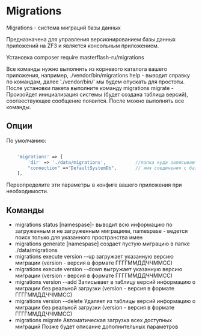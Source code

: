 # Migrations
 Migrations - система миграций базы данных

Предназначена для управления версионированием базы данных приложений на ZF3 и является консольным приложением.

Установка composer require masterflash-ru/migrations

Все команды нужно выполнять из корневого каталога вашего приложения, например, ./vendor/bin/migrations help - выводит справку по командам, далее 
'./vendor/bin/' мы будем опускать для простоты. 
После установки пакета выполните команду migrations migrate - Произойдет инициализация системы (будет создана таблица версий), соотвествующее сообщение появится.
После можно выполнять все команды.

## Опции
По умолчанию:
```php

    'migrations' => [
        'dir' => './data/migrations',           //папка куда записываются файлы новых миграций
        "connection" =>"DefaultSystemDb",       // имя соединения с базой из конфига вашего приложения
    ],
```
Переопределите эти параметры в конфиге вашего приложения при необходимости.

## Команды
- migrations status [namespase]- выводит всю информацию по загруженным и не загруженным миграциям, namespase - ведется поиск только для указанного пространства имен
- migrations generate [namespase]  создает пустую миграцию в папке ./data/migrations
- migrations execute version --up  загружает указанную версию миграции (version - версия в формате ГГГГММДДЧЧММСС)
- migrations execute version --down  выгружает указанную версию миграции (version - версия в формате ГГГГММДДЧЧММСС)
- migrations version --add Записывает в таблицу версий информацию о миграции без реальной загрузки (version - версия в формате ГГГГММДДЧЧММСС)
- migrations version --delete Удаляет из таблицы версий информацию о миграции без реальной загрузки (version - версия в формате ГГГГММДДЧЧММСС)
- migrations migrate  Автоматическая загрузка всех доступных миграций
Позже будет описание дополнительных параметров